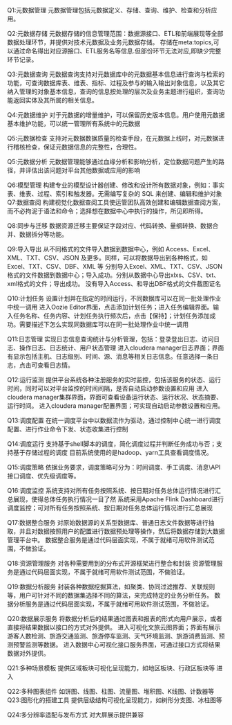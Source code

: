 

Q1:元数据管理		元数据管理包括元数据定义、存储、查询、维护、检查和分析应用。		

Q2:元数据存储		元数据存储的信息管理范围：数据源接口、ETL和前端展现等全部数据处理环节，并提供对技术元数据及业务元数据存储。	存储在meta:topics,可以通过命名得出对应源接口、ETL服务名等信息.但部份环节无法对应,即缺少完整环节记录。	

Q3:元数据查询		元数据查询支持对元数据库中的元数据基本信息进行查询与检索的功能，可查询数据库表、维表、指标、过程及参与的输入输出对象信息，以及其它纳入管理的对象基本信息，查询的信息按处理的层次及业务主题进行组织，查询功能返回实体及其所属的相关信息。

Q4:元数据维护		对于元数据的增量维护，可以保留历史版本信息。用户使用元数据基本维护功能，可以统一管理所有系统中的元数据	

Q5:元数据检查		支持对元数据数据质量的检查手段，在元数据上线时，对元数据进行稽核检查，保证元数据信息的完整性，合理性。	

Q5:元数据分析		元数据管理能够通过血缘分析和影响分析，定位数据问题产生的路径，并评估出该问题对平台其他数据或应用的影响	

Q6:模型管理		构建专业的模型设计器创建、修改和设计所有数据对象，例如：事实表、维表、过程、索引和触发器。无需编写复杂的 SQL 来创建、编辑和维护对象	
Q7:数据查阅		构建视觉化数据查阅工具使运管团队高效创建和编辑数据查阅方案，而不必拘泥于语法和命令；选择想在数据中心中执行的操作，所见即所得。

Q8:同步与迁移		数据资源迁移主要保证字段对应、代码转换、量纲转换、数据合并、数据拆分等功能。		

Q9:导入导出		从不同格式的文件导入数据到数据中心，例如 Access、Excel、XML、TXT、CSV、JSON 及更多。同样，可以将数据导出到各种格式，如 Excel、TXT、CSV、DBF、XML 等	分别导入Excel、XML、TXT、CSV、JSON格式的文件数据到数据中心；导入成功。分别从数据中心导出xlxs、CSV、txt、xml格式的文件；导出成功。 没有导入Access、和导出DBF格式的文件截图证名	

Q10:计划任务		设置计划并在指定的时间运行，不同数据库可以在同一批处理作业中统一调用	进入Oozie Editor界面，点击添加计划任务；进入任务编辑界面。输入任务名称、任务内容、计划任务执行频次后，点击【保持】；计划任务添加成功。需要描述下怎么实现同数据库可以在同一批处理作业中统一调用	


Q11:日志管理		实现日志信息查询统计与分析管理，包括：登录登出日志、访问日志、操作日志、日志统计、用户状态管理	进入cloudera manager日志界面；界面有显示包括主机、日志级别、时间、源、消息等相关日志信息。任意选择一条日志，点击可查看日志情。

Q12:运行监测		提供平台系统各种注册服务的实时监控，包括该服务的状态、运行时间，同时可以对平台监控的时间间隔，是否自动启动参数设置和应用	进入cloudera manager集群界面，界面可查看设备运行状态、运行状况、状态摘要、运行时间。
进入cloudera manager配置界面；可实现自动启动参数设置和应用。	

Q13:调度配置		在统一调度平台中以数据流作为驱动，通过控制中心统一进行调度配置、进行作业命令下发、状态收集进行控制		

Q14:调度运行		支持基于shell脚本的调度，简化调度过程并判断任务成功与否；支持基于存储过程的调度	目前系统使用的是hadoop、yarn工具查看调度情况。	

Q15:调度策略		依据业务要求，调度策略可分为：时间调度、手工调度、消息\API接口调度、优先级调度等。	

Q16:调度监控		系统支持对所有任务按照系统、按日期对任务总体运行情况进行汇总展现，使得总体任务执行情况一目了然	系统采用Apache Flink Dashboard进行调度监控；可对所有任务按照系统、按日期对任务总体运行情况进行汇总展现	

Q17:数据整合服务		对原始数据源的关系型数据库、普通日志文件数据等进行抽取，并且对数据按照用户的配置进行数据预处理等操作，然后将数据存储到大数据管理平台中。	数据整合服务是通过代码层面实现，不属于就绪可用软件测试范围，不做验证。	

Q18:资源管理服务		对各种需要用到的分布式开源框架进行整合和封装	资源管理服务是通过代码层面实现，不属于就绪可用软件测试范围，不做验证。	

Q19:数据分析服务		封装各种数据挖掘算法，如聚类、协同过滤推荐、关联规则等，用户可针对不同的数据集选择不同的算法，来完成特定的业务分析任务。	数据分析服务是通过代码层面实现，不属于就绪可用软件测试范围，不做验证。

Q20:数据展示服务		将数据分析后的结果通过图表和报表的形式向用户展示，或者直接将结果数据以接口的方式对外提供。	进入可视化文旅云图界面；界面有展示游客人数检测、旅游交通监测、旅游停车监测、天气环境监测、旅游消费监测、预测预警监测等数据。
进入数据中心可视化接口服务界面，可通过接口方式将结果数据对外提供。

Q21:多种场景模板		提供区域板块可视化呈现能力，如地区板块、行政区板块等	进入	

Q22:多种图表组件		如饼图、线图、柱图、流量图、堆积图、K线图、计数器等		
Q23:图形化的搭建工具		提供层级结构可视化呈现能力，如树形分支图、冰柱图等		

Q24:多分辨率适配与发布方式		对大屏展示提供兼容		